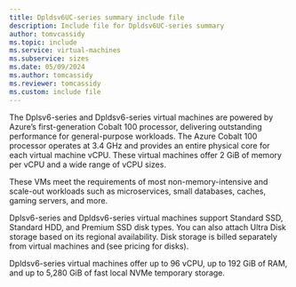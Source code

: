 ```yaml
---
title: Dpldsv6UC-series summary include file
description: Include file for Dpldsv6UC-series summary
author: tomvcassidy
ms.topic: include
ms.service: virtual-machines
ms.subservice: sizes
ms.date: 05/09/2024
ms.author: tomcassidy
ms.reviewer: tomcassidy
ms.custom: include file
---
```

The Dplsv6-series and Dpldsv6-series virtual machines are powered by Azure’s first-generation Cobalt 100 processor, delivering outstanding performance for general-purpose workloads. The Azure Cobalt 100 processor operates at 3.4 GHz and provides an entire physical core for each virtual machine vCPU. These virtual machines offer 2 GiB of memory per vCPU and a wide range of vCPU sizes.  

These VMs meet the requirements of most non-memory-intensive and scale-out workloads such as microservices, small databases, caches, gaming servers, and more. 

Dplsv6-series and Dpldsv6-series virtual machines support Standard SSD, Standard HDD, and Premium SSD disk types. You can also attach Ultra Disk storage based on its regional availability. Disk storage is billed separately from virtual machines and (see pricing for disks).

Dpldsv6-series virtual machines offer up to 96 vCPU, up to 192 GiB of RAM, and up to 5,280 GiB of fast local NVMe temporary storage.
